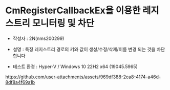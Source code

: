 # CmRegisterCallbackEx을 이용한 레지스트리 모니터링 및 차단

* 작성자 : 2N(nms200299)

* 설명 : 특정 레지스트리 경로의 키와 값이 생성/수정/삭제/이름 변경 되는 것을 차단합니다

* 테스트 환경 : Hyper-V / Windows 10 22H2 x64 (19045.5965)

https://github.com/user-attachments/assets/969df388-2ca8-4174-a46d-8df8a4f69a1b
